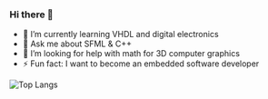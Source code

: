 ### Hi there 👋

<!--
**isaigm/isaigm** is a ✨ _special_ ✨ repository because its `README.md` (this file) appears on your GitHub profile.

Here are some ideas to get you started:

- 🔭 I’m currently working on ...
- 🌱 I’m currently learning ...
- 👯 I’m looking to collaborate on ...
- 🤔 I’m looking for help with ...
- 💬 Ask me about ...
- 📫 How to reach me: ...
- 😄 Pronouns: ...
- ⚡ Fun fact: ...
-->
- 🌱 I’m currently learning VHDL and digital electronics
- 💬 Ask me about SFML & C++
- 🤔 I’m looking for help with math for 3D computer graphics
- ⚡ Fun fact: I want to become an embedded software developer

![Top Langs](https://github-readme-stats.vercel.app/api/top-langs/?username=isaigm&theme=tokyonight)

